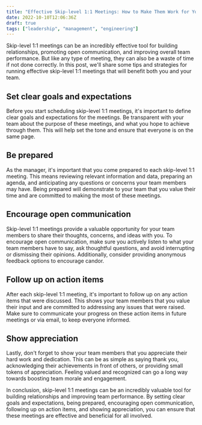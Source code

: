 ```yaml
---
title: "Effective Skip-level 1:1 Meetings: How to Make Them Work for You"
date: 2022-10-10T12:06:36Z
draft: true
tags: ["leadership", "management", "engineering"]
---
```


Skip-level 1:1 meetings can be an incredibly effective tool for building relationships, promoting open communication, and improving overall team performance. But like any type of meeting, they can also be a waste of time if not done correctly. In this post, we'll share some tips and strategies for running effective skip-level 1:1 meetings that will benefit both you and your team.

## Set clear goals and expectations

Before you start scheduling skip-level 1:1 meetings, it's important to define clear goals and expectations for the meetings. Be transparent with your team about the purpose of these meetings, and what you hope to achieve through them. This will help set the tone and ensure that everyone is on the same page.

## Be prepared

As the manager, it's important that you come prepared to each skip-level 1:1 meeting. This means reviewing relevant information and data, preparing an agenda, and anticipating any questions or concerns your team members may have. Being prepared will demonstrate to your team that you value their time and are committed to making the most of these meetings.

## Encourage open communication

Skip-level 1:1 meetings provide a valuable opportunity for your team members to share their thoughts, concerns, and ideas with you. To encourage open communication, make sure you actively listen to what your team members have to say, ask thoughtful questions, and avoid interrupting or dismissing their opinions. Additionally, consider providing anonymous feedback options to encourage candor.

## Follow up on action items

After each skip-level 1:1 meeting, it's important to follow up on any action items that were discussed. This shows your team members that you value their input and are committed to addressing any issues that were raised. Make sure to communicate your progress on these action items in future meetings or via email, to keep everyone informed.

## Show appreciation

Lastly, don't forget to show your team members that you appreciate their hard work and dedication. This can be as simple as saying thank you, acknowledging their achievements in front of others, or providing small tokens of appreciation. Feeling valued and recognized can go a long way towards boosting team morale and engagement.

In conclusion, skip-level 1:1 meetings can be an incredibly valuable tool for building relationships and improving team performance. By setting clear goals and expectations, being prepared, encouraging open communication, following up on action items, and showing appreciation, you can ensure that these meetings are effective and beneficial for all involved.
